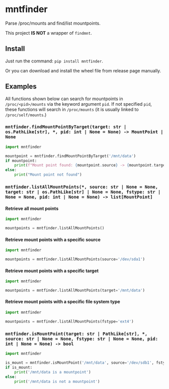 # mntfinder

Parse /proc/mounts and find/list mountpoints.

This project **IS NOT** a wrapper of `findmnt`.

## Install

Just run the command: `pip install mntfinder`.

Or you can download and install the wheel file from release page manually.

## Examples

All functions shown below can search for mountpoints in `/proc/<pid>/mounts` via the keyword argument `pid`. If not specified `pid`, these functions will search in `/proc/mounts` (it is usually linked to `/proc/self/mounts`.)

### `mntfinder.findMountPointByTarget(target: str | os.PathLike[str], *, pid: int | None = None) -> MountPoint | None`

```python
import mntfinder

mountpoint = mntfinder.findMountPointByTarget('/mnt/data')
if mountpoint:
    print(f"Mount point found: {mountpoint.source} -> {mountpoint.target} (Filesystem type: {mountpoint.fstype})")
else:
    print("Mount point not found")
```

### `mntfinder.listAllMountPoints(*, source: str | None = None, target: str | os.PathLike[str] | None = None, fstype: str | None = None, pid: int | None = None) -> list[MountPoint]`

#### Retrieve all mount points

```python
import mntfinder

mountpoints = mntfinder.listAllMountPoints()
```

#### Retrieve mount points with a specific source

```python
import mntfinder

mountpoints = mntfinder.listAllMountPoints(source='/dev/sda1')
```

#### Retrieve mount points with a specific target

```python
import mntfinder

mountpoints = mntfinder.listAllMountPoints(target='/mnt/data')
```

#### Retrieve mount points with a specific file system type

```python
import mntfinder

mountpoints = mntfinder.listAllMountPoints(fstype='ext4')
```

### `mntfinder.isMountPoint(target: str | PathLike[str], *, source: str | None = None, fstype: str | None = None, pid: int | None = None) -> bool`

```python
import mntfinder

is_mount = mntfinder.isMountPoint('/mnt/data', source='/dev/sdb1', fstype='ext4')
if is_mount:
    print('/mnt/data is a mountpoint')
else:
    print('/mnt/data is not a mountpoint')
```
